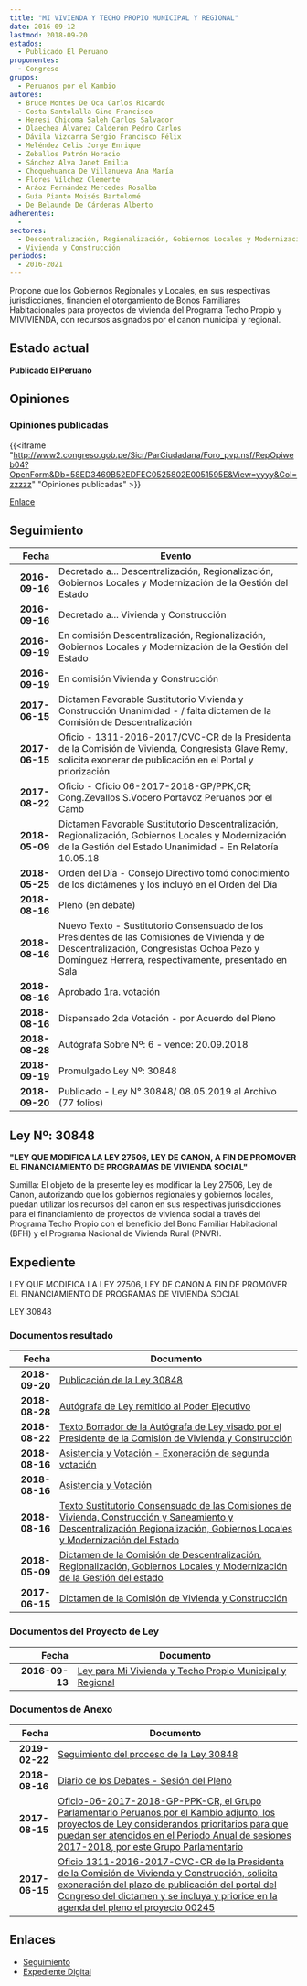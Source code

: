 ```yaml
---
title: "MI VIVIENDA Y TECHO PROPIO MUNICIPAL Y REGIONAL"
date: 2016-09-12
lastmod: 2018-09-20
estados: 
  - Publicado El Peruano
proponentes: 
  - Congreso
grupos: 
  - Peruanos por el Kambio
autores: 
  - Bruce Montes De Oca Carlos Ricardo
  - Costa Santolalla Gino Francisco
  - Heresi Chicoma Saleh Carlos Salvador
  - Olaechea Álvarez Calderón Pedro Carlos
  - Dávila Vizcarra Sergio Francisco Félix
  - Meléndez Celis Jorge Enrique
  - Zeballos Patrón Horacio
  - Sánchez Alva Janet Emilia
  - Choquehuanca De Villanueva Ana María
  - Flores Vílchez Clemente
  - Aráoz Fernández Mercedes Rosalba
  - Guía Pianto Moisés Bartolomé
  - De Belaunde De Cárdenas Alberto
adherentes: 
  - 
sectores: 
  - Descentralización, Regionalización, Gobiernos Locales y Modernización de la Gestión del Estado
  - Vivienda y Construcción
periodos: 
  - 2016-2021
---
```


Propone que los Gobiernos Regionales y Locales, en sus respectivas jurisdicciones, financien el otorgamiento de Bonos Familiares Habitacionales para proyectos de vivienda del Programa Techo Propio y MIVIVIENDA, con recursos asignados por el canon municipal y regional.


## Estado actual

**Publicado El Peruano**

## Opiniones

### Opiniones publicadas

{{<iframe "http://www2.congreso.gob.pe/Sicr/ParCiudadana/Foro_pvp.nsf/RepOpiweb04?OpenForm&Db=58ED3469B52EDFEC0525802E0051595E&View=yyyy&Col=zzzzz" "Opiniones publicadas" >}}

[Enlace](http://www2.congreso.gob.pe/Sicr/ParCiudadana/Foro_pvp.nsf/RepOpiweb04?OpenForm&Db=58ED3469B52EDFEC0525802E0051595E&View=yyyy&Col=zzzzz)

## Seguimiento

| Fecha | Evento |
|------:|--------|
| **2016-09-16** | Decretado a... Descentralización, Regionalización, Gobiernos Locales y Modernización de la Gestión del Estado|
| **2016-09-16** | Decretado a... Vivienda y Construcción|
| **2016-09-19** | En comisión Descentralización, Regionalización, Gobiernos Locales y Modernización de la Gestión del Estado|
| **2016-09-19** | En comisión Vivienda y Construcción|
| **2017-06-15** | Dictamen Favorable Sustitutorio Vivienda y Construcción Unanimidad - / falta dictamen de la Comisión de Descentralización|
| **2017-06-15** | Oficio - 1311-2016-2017/CVC-CR de la Presidenta de la Comisión de Vivienda, Congresista Glave Remy, solicita exonerar de publicación en el Portal y priorización|
| **2017-08-22** | Oficio - Oficio 06-2017-2018-GP/PPK,CR; Cong.Zevallos S.Vocero Portavoz Peruanos por el Camb|
| **2018-05-09** | Dictamen Favorable Sustitutorio Descentralización, Regionalización, Gobiernos Locales y Modernización de la Gestión del Estado Unanimidad - En Relatoría 10.05.18|
| **2018-05-25** | Orden del Día - Consejo Directivo tomó conocimiento de los dictámenes y los incluyó en el Orden del Día|
| **2018-08-16** | Pleno (en debate)|
| **2018-08-16** | Nuevo Texto - Sustitutorio Consensuado de los Presidentes de las Comisiones de Vivienda y de Descentralización, Congresistas Ochoa Pezo y Domínguez Herrera, respectivamente, presentado en Sala|
| **2018-08-16** | Aprobado 1ra. votación|
| **2018-08-16** | Dispensado 2da Votación - por Acuerdo del Pleno|
| **2018-08-28** | Autógrafa Sobre Nº: 6 - vence: 20.09.2018|
| **2018-09-19** | Promulgado Ley Nº: 30848|
| **2018-09-20** | Publicado - Ley N° 30848/ 08.05.2019 al Archivo (77 folios)|

## Ley Nº: 30848

**"LEY QUE MODIFICA LA LEY 27506, LEY DE CANON, A FIN DE PROMOVER EL FINANCIAMIENTO DE PROGRAMAS DE VIVIENDA SOCIAL"**

Sumilla: El objeto de la presente ley es modificar la Ley 27506, Ley de Canon, autorizando que los gobiernos regionales y gobiernos locales, puedan utilizar los recursos del canon en sus respectivas jurisdicciones para el financiamiento de proyectos de vivienda social a través del Programa Techo Propio con el beneficio del Bono Familiar Habitacional (BFH) y el Programa Nacional de Vivienda Rural (PNVR).


## Expediente

LEY QUE MODIFICA LA LEY 27506, LEY DE CANON A FIN DE PROMOVER EL FINANCIAMIENTO DE PROGRAMAS DE VIVIENDA SOCIAL

LEY 30848


### Documentos resultado

| Fecha | Documento |
|------:|--------|
| **2018-09-20** | [Publicación de la Ley 30848](http://www.leyes.congreso.gob.pe/Documentos/2016_2021/ADLP/Normas_Legales/30848-LEY.pdf) |
| **2018-08-28** | [Autógrafa de Ley remitido al Poder Ejecutivo](http://www.leyes.congreso.gob.pe/Documentos/2016_2021/ADLP/Texto_Aprobado/AU0024520180828.pdf) |
| **2018-08-22** | [Texto Borrador de la Autógrafa de Ley visado por el Presidente de la Comisión de Vivienda y Construcción](http://www.leyes.congreso.gob.pe/Documentos/2016_2021/Texto_Borrador_de_Autografa/BAU0024520180822.pdf) |
| **2018-08-16** | [Asistencia y Votación - Exoneración de segunda votación](http://www.leyes.congreso.gob.pe/Documentos/2016_2021/Asistencia_y_Votacion/Proyectos_de_Ley/Exoneracion_de_Segunda_Votacion/ESV0024520180816..pdf) |
| **2018-08-16** | [Asistencia y Votación](http://www.leyes.congreso.gob.pe/Documentos/2016_2021/Asistencia_y_Votacion/Proyectos_de_Ley/AV0024520180816.pdf) |
| **2018-08-16** | [Texto Sustitutorio Consensuado de las Comisiones de Vivienda, Construcción y Saneamiento y Descentralización Regionalización, Gobiernos Locales y Modernización del Estado](http://www.leyes.congreso.gob.pe/Documentos/2016_2021/Texto_Sustitutorio/Consensuado/TSC0024520180816.pdf) |
| **2018-05-09** | [Dictamen de la Comisión de Descentralización, Regionalización, Gobiernos Locales y Modernización de la Gestión del estado](http://www.leyes.congreso.gob.pe/Documentos/2016_2021/Dictamenes/Proyectos_de_Ley/00245DC08MAY20180509..pdf) |
| **2017-06-15** | [Dictamen de la Comisión de Vivienda y Construcción](http://www.leyes.congreso.gob.pe/Documentos/2016_2021/Dictamenes/Proyectos_de_Ley/00245DC24MAY20170615.pdf) |

### Documentos del Proyecto de Ley

| Fecha | Documento |
|------:|--------|
| **2016-09-13** | [Ley para Mi Vivienda y Techo Propio Municipal y Regional](http://www.leyes.congreso.gob.pe/Documentos/2016_2021/Proyectos_de_Ley_y_de_Resoluciones_Legislativas/PL0024520160913..pdf) |

### Documentos de Anexo

| Fecha | Documento |
|------:|--------|
| **2019-02-22** | [Seguimiento del proceso de la Ley 30848](http://www.leyes.congreso.gob.pe/Documentos/2016_2021/Seguimiento_de_Proyectos_de_Ley/00245PL20190222.pdf) |
| **2018-08-16** | [Diario de los Debates - Sesión del Pleno](http://www2.congreso.gob.pe/Sicr/DiarioDebates/Publicad.nsf/SesionesPleno/05256D6E0073DFE9052582EC00066C7A/$FILE/PLO-2018-4.pdf) |
| **2017-08-15** | [Oficio-06-2017-2018-GP-PPK-CR, el Grupo Parlamentario Peruanos por el Kambio adjunto, los proyectos de Ley considerandos prioritarios para que puedan ser atendidos en el Periodo Anual de sesiones 2017-2018, por este Grupo Parlamentario](http://www.leyes.congreso.gob.pe/Documentos/2016_2021/Oficios/Grupos_Parlamentarios/OFICIO-06-2017-2018-GP-PPK-CR.pdf) |
| **2017-06-15** | [Oficio 1311-2016-2017-CVC-CR de la Presidenta de la Comisión de Vivienda y Construcción, solicita exoneración del plazo de publicación del portal del Congreso del dictamen y se incluya y priorice en la agenda del pleno el proyecto 00245](http://www.leyes.congreso.gob.pe/Documentos/2016_2021/Oficios/Comisiones_Ordinarias/OFICIO-1311-2016-2017-CVC-CR.pdf) |

## Enlaces 

- [Seguimiento](http://www2.congreso.gob.pe/Sicr/TraDocEstProc/CLProLey2016.nsf/f7fff46988ca05b1052578e100829cc7/89d9871d2a870e820525802e0055599d?OpenDocument)
- [Expediente Digital](http://www2.congreso.gob.pehttp://www2.congreso.gob.pe/Sicr/TraDocEstProc/CLProLey2016.nsf/f7fff46988ca05b1052578e100829cc7/89d9871d2a870e820525802e0055599d?OpenDocument&Click=05257FB7005EB655.eb71d0cf91d8294e05256cdf006b5706/$Body/0.1C6C)
